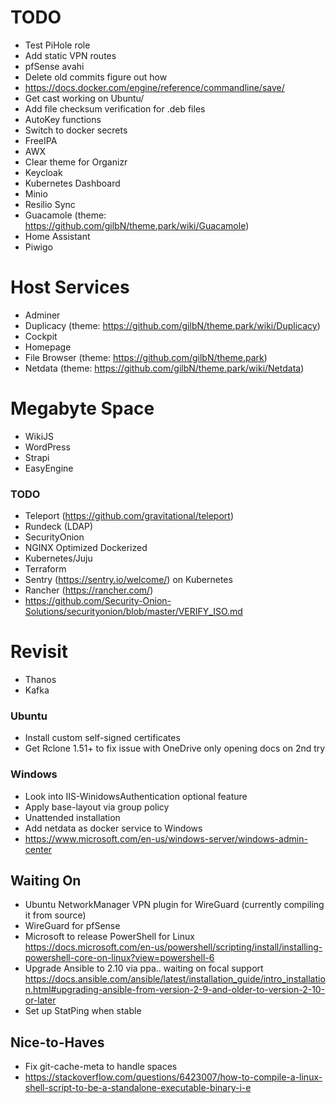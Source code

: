 # TODO

* Test PiHole role
* Add static VPN routes
* pfSense avahi
* Delete old commits figure out how
* https://docs.docker.com/engine/reference/commandline/save/
* Get cast working on Ubuntu/
* Add file checksum verification for .deb files
* AutoKey functions
* Switch to docker secrets
* FreeIPA
* AWX
* Clear theme for Organizr
* Keycloak
* Kubernetes Dashboard
* Minio
* Resilio Sync
* Guacamole (theme: https://github.com/gilbN/theme.park/wiki/Guacamole)
* Home Assistant
* Piwigo

# Host Services

* Adminer
* Duplicacy (theme: https://github.com/gilbN/theme.park/wiki/Duplicacy)
* Cockpit
* Homepage
* File Browser (theme: https://github.com/gilbN/theme.park)
* Netdata (theme: https://github.com/gilbN/theme.park/wiki/Netdata)

# Megabyte Space

* WikiJS
* WordPress
* Strapi
* EasyEngine

### TODO

* Teleport (https://github.com/gravitational/teleport)
* Rundeck (LDAP)
* SecurityOnion
* NGINX Optimized Dockerized
* Kubernetes/Juju
* Terraform
* Sentry (https://sentry.io/welcome/) on Kubernetes
* Rancher (https://rancher.com/)
* https://github.com/Security-Onion-Solutions/securityonion/blob/master/VERIFY_ISO.md

# Revisit

* Thanos
* Kafka

### Ubuntu

* Install custom self-signed certificates
* Get Rclone 1.51+ to fix issue with OneDrive only opening docs on 2nd try

### Windows

* Look into IIS-WinidowsAuthentication optional feature
* Apply base-layout via group policy
* Unattended installation
* Add netdata as docker service to Windows
* https://www.microsoft.com/en-us/windows-server/windows-admin-center

## Waiting On

* Ubuntu NetworkManager VPN plugin for WireGuard (currently compiling it from source)
* WireGuard for pfSense
* Microsoft to release PowerShell for Linux https://docs.microsoft.com/en-us/powershell/scripting/install/installing-powershell-core-on-linux?view=powershell-6
* Upgrade Ansible to 2.10 via ppa.. waiting on focal support https://docs.ansible.com/ansible/latest/installation_guide/intro_installation.html#upgrading-ansible-from-version-2-9-and-older-to-version-2-10-or-later
* Set up StatPing when stable

## Nice-to-Haves

* Fix git-cache-meta to handle spaces
* https://stackoverflow.com/questions/6423007/how-to-compile-a-linux-shell-script-to-be-a-standalone-executable-binary-i-e